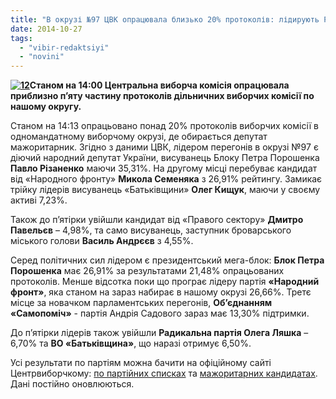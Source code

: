 ```yaml
---
title: "В окрузі №97 ЦВК опрацювала близько 20% протоколів: лідирують Різаненко та Блок Порошенка"
date: 2014-10-27
tags: 
  - "vibir-redaktsiyi"
  - "novini"
---
```


**[![12](https://mpz.brovary.org/wp-content/uploads/2014/10/12.jpg)](https://mpz.brovary.org/wp-content/uploads/2014/10/12.jpg)Станом на 14:00 Центральна виборча комісія опрацювала приблизно п’яту частину протоколів дільничних виборчих комісії по нашому округу.**

Станом на 14:13 опрацьовано понад 20% протоколів виборчих комісії в одномандатному виборчому окрузі, де обирається депутат мажоритарник. Згідно з даними ЦВК, лідером перегонів в окрузі №97 є діючий народний депутат України, висуванець Блоку Петра Порошенка **Павло Різаненко** маючи 35,31%. На другому місці перебуває кандидат від «Народного фронту» **Микола Семеняка** з 26,91% рейтингу. Замикає трійку лідерів висуванець «Батьківщини» **Олег Кищук**, маючи у своєму активі 7,23%.

Також до п’ятірки увійшли кандидат від «Правого сектору» **Дмитро Павельєв** – 4,98%, та само висуванець, заступник броварського міського голови **Василь Андрєєв** з 4,55%.

Серед політичних сил лідером є президентський мега-блок: **Блок Петра Порошенка** має 26,91% за результатами 21,48% опрацьованих протоколів. Менше відсотка поки що програє лідеру партія **«Народний фронт»**, яка станом на зараз набирає в нашому окрузі 26,66%. Третє місце за новачком парламентських перегонів, **Об’єднанням «Самопоміч»** - партія Андрія Садового зараз має 13,30% підтримки.

До п’ятірки лідерів також увійшли **Радикальна партія Олега Ляшка** – 6,70% та **ВО «Батьківщина»**, що наразі отримує 6,50%.

Усі результати по партіям можна бачити на офіційному сайті Центрвиборчкому: [по партійних списках](http://cvk.gov.ua/pls/vnd2014/wp304pt001f01=910pf7331=97.html) та [мажоритарних кандидатах](http://cvk.gov.ua/pls/vnd2014/wp040pt001f01=910pf7331=97.html). Дані постійно оновлюються.
